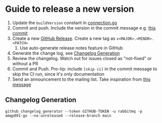 # Guide to release a new version

1. Update the `buildVersion` constant in [connection.go](https://github.com/rabbitmq/amqp091-go/blob/4886c35d10b273bd374e3ed2356144ad41d27940/connection.go#L31)
2. Commit and push. Include the version in the commit message e.g. [this commit](https://github.com/rabbitmq/amqp091-go/commit/52ce2efd03c53dcf77d5496977da46840e9abd24)
3. Create a new [GitHub Release](https://github.com/rabbitmq/amqp091-go/releases). Create a new tag as `v<MAJOR>.<MINOR>.<PATCH>`
   1. Use auto-generate release notes feature in GitHub
4. Generate the change log, see [Changelog Generation](#changelog-generation)
5. Review the changelog. Watch out for issues closed as "not-fixed" or without a PR
6. Commit and Push. Pro-tip: include `[skip ci]` in the commit message to skip the CI run, since it's only documentation
7. Send an announcement to the mailing list. Take inspiration from [this message](https://groups.google.com/g/rabbitmq-users/c/EBGYGOWiSgs/m/0sSFuAGICwAJ)

## Changelog Generation

```
github_changelog_generator --token GITHUB-TOKEN -u rabbitmq -p amqp091-go --no-unreleased --release-branch main
```
